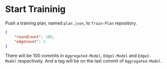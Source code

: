# Start Traininig

Push a training plan, named `plan.json`, to `Train-Plan` repository.
```json
{
    "roundCount": 100,
    "edgeCount": 2
}
```

There will be 100 commits in `Aggregated-Model`, `Edge1-Model` and `Edge2-Model` respectively. And a tag will be on the last commit of `Aggregated-Model`.